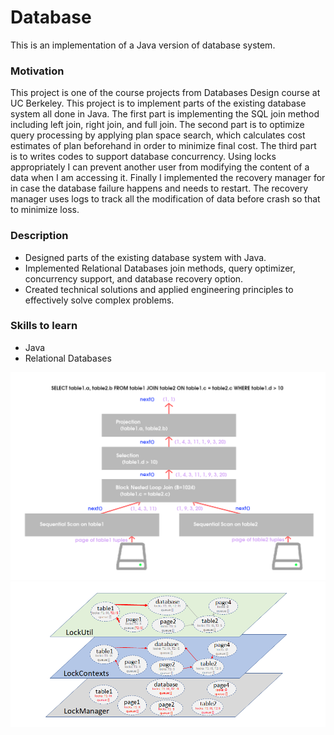 # Database
This is an implementation of a Java version of database system.

### Motivation
This project is one of the course projects from Databases Design course at UC Berkeley.  This project is to implement parts of the existing database system all done in Java.  The first part is implementing the SQL join method including left join, right join, and full join.  The second part is to optimize query processing by applying plan space search, which calculates cost estimates of plan beforehand in order to minimize final cost.  The third part is to writes codes to support database concurrency.  Using locks appropriately I can prevent another user from modifying the content of a data when I am accessing it.  Finally I implemented the recovery manager for in case the database failure happens and needs to restart.  The recovery manager uses logs to track all the modification of data before crash so that to minimize loss.

### Description
- Designed parts of the existing database system with Java.
- Implemented Relational Databases join methods, query optimizer, concurrency support, and database recovery option.
- Created technical solutions and applied engineering principles to effectively solve complex problems.

### Skills to learn
- Java
- Relational Databases

![preview](img/1.png)
![preview](img/2.png)
